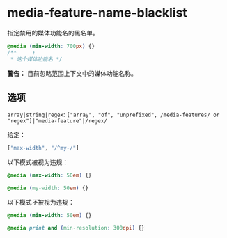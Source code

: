 # media-feature-name-blacklist

指定禁用的媒体功能名的黑名单。

```css
@media (min-width: 700px) {}
/**     ↑
 * 这个媒体功能名 */
```

**警告：** 目前忽略范围上下文中的媒体功能名称。

## 选项

`array|string|regex`: `["array", "of", "unprefixed", /media-features/ or "regex"]|"media-feature"|/regex/`

给定：

```js
["max-width", "/^my-/"]
```

以下模式被视为违规：

```css
@media (max-width: 50em) {}
```

```css
@media (my-width: 50em) {}
```

以下模式*不*被视为违规：

```css
@media (min-width: 50em) {}
```

```css
@media print and (min-resolution: 300dpi) {}
```

